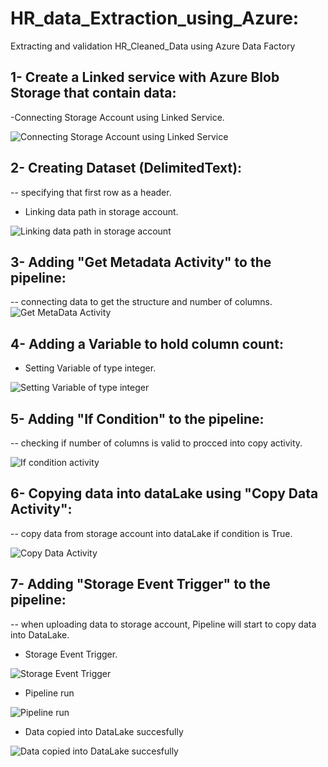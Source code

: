 # HR_data_Extraction_using_Azure:
Extracting and validation HR_Cleaned_Data using Azure Data Factory

## 1- Create a Linked service with Azure Blob Storage that contain data:
-Connecting Storage Account using Linked Service.

![Connecting Storage Account using Linked Service](https://github.com/user-attachments/assets/4b0ffabf-c199-47bd-9d2b-2d3e530a9728)

## 2- Creating Dataset (DelimitedText):
-- specifying that first row as a header.
- Linking data path in storage account.
  
![Linking data path in storage account](https://github.com/user-attachments/assets/b13caf1c-681a-4815-81a3-95fa67a0de20)

## 3- Adding "Get Metadata Activity" to the pipeline:
-- connecting data to get the structure and number of columns.
![Get MetaData Activity](https://github.com/user-attachments/assets/de690cf2-c6aa-4c82-a9b5-34d22268efa5)

## 4- Adding a Variable to hold column count:
- Setting Variable of type integer.

![Setting Variable of type integer](https://github.com/user-attachments/assets/10401cd7-8678-4a46-a724-0a1f641d8f87)

## 5- Adding "If Condition" to the pipeline:
-- checking if number of columns is valid to procced into copy activity.

![If condition activity](https://github.com/user-attachments/assets/f0cff231-c650-4678-91f3-f89945d10975)

## 6- Copying data into dataLake using "Copy Data Activity":
-- copy data from storage account into dataLake if condition is True.

![Copy Data Activity](https://github.com/user-attachments/assets/9dea3878-a205-4b62-a94b-ccb0b48bfbd7)

## 7- Adding "Storage Event Trigger" to the pipeline:
-- when uploading data to storage account, Pipeline will start to copy data into DataLake.

- Storage Event Trigger.
  
![Storage Event Trigger](https://github.com/user-attachments/assets/42d1fba8-88d3-4c4f-b96e-ad6f5a91ab26)

- Pipeline run

![Pipeline run](https://github.com/user-attachments/assets/abec59b5-6be6-4065-9ff3-225be0643c22)

- Data copied into DataLake succesfully

![Data copied into DataLake succesfully](https://github.com/user-attachments/assets/e0a6b654-6c2d-40c4-b7f9-c5f7adae65b0)

